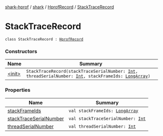 [shark-hprof](../../../index.md) / [shark](../../index.md) / [HprofRecord](../index.md) / [StackTraceRecord](./index.md)

# StackTraceRecord

`class StackTraceRecord : `[`HprofRecord`](../index.md)

### Constructors

| Name | Summary |
|---|---|
| [&lt;init&gt;](-init-.md) | `StackTraceRecord(stackTraceSerialNumber: `[`Int`](https://kotlinlang.org/api/latest/jvm/stdlib/kotlin/-int/index.html)`, threadSerialNumber: `[`Int`](https://kotlinlang.org/api/latest/jvm/stdlib/kotlin/-int/index.html)`, stackFrameIds: `[`LongArray`](https://kotlinlang.org/api/latest/jvm/stdlib/kotlin/-long-array/index.html)`)` |

### Properties

| Name | Summary |
|---|---|
| [stackFrameIds](stack-frame-ids.md) | `val stackFrameIds: `[`LongArray`](https://kotlinlang.org/api/latest/jvm/stdlib/kotlin/-long-array/index.html) |
| [stackTraceSerialNumber](stack-trace-serial-number.md) | `val stackTraceSerialNumber: `[`Int`](https://kotlinlang.org/api/latest/jvm/stdlib/kotlin/-int/index.html) |
| [threadSerialNumber](thread-serial-number.md) | `val threadSerialNumber: `[`Int`](https://kotlinlang.org/api/latest/jvm/stdlib/kotlin/-int/index.html) |
